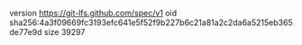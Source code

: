 version https://git-lfs.github.com/spec/v1
oid sha256:4a3f09669fc3193efc641e5f52f9b227b6c21a81a2c2da6a5215eb365de77e9d
size 39297
